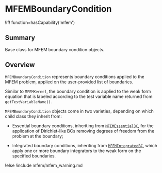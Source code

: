 # MFEMBoundaryCondition

!if! function=hasCapability('mfem')

## Summary

Base class for MFEM boundary condition objects.

## Overview

`MFEMBoundaryCondition` represents boundary conditions applied to the MFEM problem, applied on the
user-provided list of boundaries.

Similar to `MFEMKernel`, the boundary condition is applied to the weak form equation that is labeled
according to the test variable name returned from `getTestVariableName()`.

`MFEMBoundaryCondition` objects come in two varieties, depending on which child class they inherit
from:

- Essential boundary conditions, inheriting from [`MFEMEssentialBC`](source/mfem/bcs/MFEMEssentialBC.md),
  for the application of Dirichlet-like BCs removing degrees of freedom from the problem at the
  boundary;

- Integrated boundary conditions, inheriting from
  [`MFEMIntegratedBC`](source/mfem/bcs/MFEMIntegratedBC.md), which apply one or more boundary integrators
  to the weak form on the specified boundaries.


!else
!include mfem/mfem_warning.md
